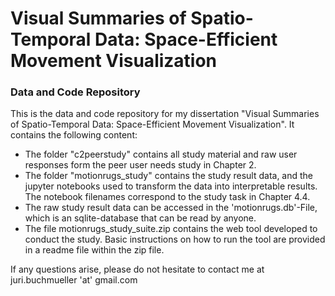 # Visual Summaries of Spatio-Temporal Data:  Space-Efficient Movement Visualization
### Data and Code Repository
This is the data and code repository for my dissertation "Visual Summaries of Spatio-Temporal Data:  Space-Efficient Movement Visualization". It contains the following content: 

 - The folder "c2peerstudy" contains all study material and raw user responses form the peer user needs study in Chapter 2. 
 - The folder "motionrugs_study" contains the study result data, and the jupyter notebooks used to transform the data into interpretable results. The notebook filenames correspond to the study task in Chapter 4.4. 
 - The raw study result data can be accessed in the 'motionrugs.db'-File, which is an sqlite-database that can be read by anyone.
 - The file motionrugs_study_suite.zip contains the web tool developed to conduct the study. Basic instructions on how to run the tool are provided in a readme file within the zip file. 

If any questions arise, please do not hesitate to contact me at juri.buchmueller 'at' gmail.com
